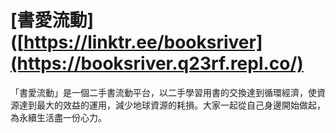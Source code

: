 # [書愛流動]([https://linktr.ee/booksriver](https://booksriver.q23rf.repl.co/)
「書愛流動」是一個二手書流動平台，以二手學習用書的交換達到循環經濟，使資源達到最大的效益的運用，減少地球資源的耗損。大家一起從自己身邊開始做起，為永續生活盡一份心力。
